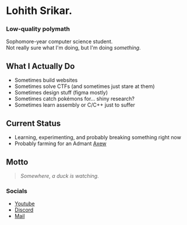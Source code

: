 # **Lohith Srikar**.
### Low-quality polymath  

Sophomore-year computer science student.  
Not really sure what I'm doing, but I'm doing *something*.

## What I Actually Do  
- Sometimes build websites 
- Sometimes solve CTFs (and sometimes just stare at them)  
- Sometimes design stuff (figma mostly) 
- Sometimes catch pokémons for... shiny research?
- Sometimes learn assembly or C/C++ just to suffer

## Current Status  
- Learning, experimenting, and probably breaking something right now  
- Probably farming for an Admant [Axew](https://pokemondb.net/pokedex/axew)

## Motto  
> *Somewhere, a duck is watching.*

### Socials
- [Youtube](https://www.youtube.com/watch?v=dQw4w9WgXcQ)
- [Discord](https://discord.com/users/zenzo.oo)
- [Mail](zendexino@gmail.com)

